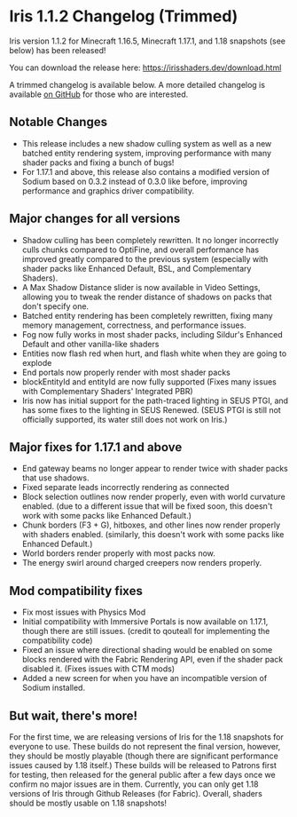 # Iris 1.1.2 Changelog (Trimmed)

Iris version 1.1.2 for Minecraft 1.16.5, Minecraft 1.17.1, and 1.18 snapshots (see below) has been released!

You can download the release here: https://irisshaders.dev/download.html

A trimmed changelog is available below. A more detailed changelog is available [on GitHub](https://github.com/IrisShaders/Iris/blob/trunk/docs/changelogs/1.1.2/full.md) for those who are interested.

## Notable Changes

- This release includes a new shadow culling system as well as a new batched entity rendering system, improving performance with many shader packs and fixing a bunch of bugs!
- For 1.17.1 and above, this release also contains a modified version of Sodium based on 0.3.2 instead of 0.3.0 like before, improving performance and graphics driver compatibility.

## Major changes for all versions

- Shadow culling has been completely rewritten. It no longer incorrectly culls chunks compared to OptiFine, and overall performance has improved greatly compared to the previous system (especially with shader packs like Enhanced Default, BSL, and Complementary Shaders).
- A Max Shadow Distance slider is now available in Video Settings, allowing you to tweak the render distance of shadows on packs that don't specify one.
- Batched entity rendering has been completely rewritten, fixing many memory management, correctness, and performance issues.
- Fog now fully works in most shader packs, including Sildur's Enhanced Default and other vanilla-like shaders
- Entities now flash red when hurt, and flash white when they are going to explode
- End portals now properly render with most shader packs
- blockEntityId and entityId are now fully supported (Fixes many issues with Complementary Shaders' Integrated PBR)
- Iris now has initial support for the path-traced lighting in SEUS PTGI, and has some fixes to the lighting in SEUS Renewed. (SEUS PTGI is still not officially supported, its water still does not work on Iris.)

## Major fixes for 1.17.1 and above

- End gateway beams no longer appear to render twice with shader packs that use shadows.
- Fixed separate leads incorrectly rendering as connected
- Block selection outlines now render properly, even with world curvature enabled. (due to a different issue that will be fixed soon, this doesn't work with some packs like Enhanced Default.)
- Chunk borders (F3 + G), hitboxes, and other lines now render properly with shaders enabled. (similarly, this doesn't work with some packs like Enhanced Default.)
- World borders render properly with most packs now.
- The energy swirl around charged creepers now renders properly.

## Mod compatibility fixes

- Fix most issues with Physics Mod
- Initial compatibility with Immersive Portals is now available on 1.17.1, though there are still issues. (credit to qouteall for implementing the compatibility code)
- Fixed an issue where directional shading would be enabled on some blocks rendered with the Fabric Rendering API, even if the shader pack disabled it. (Fixes issues with CTM mods)
- Added a new screen for when you have an incompatible version of Sodium installed.

## But wait, there's more!

For the first time, we are releasing versions of Iris for the 1.18 snapshots for everyone to use. These builds do not represent the final version, however, they should be mostly playable (though there are significant performance issues caused by 1.18 itself.) These builds will be released to Patrons first for testing, then released for the general public after a few days once we confirm no major issues are in them. Currently, you can only get 1.18 versions of Iris through Github Releases (for Fabric). Overall, shaders should be mostly usable on 1.18 snapshots!
